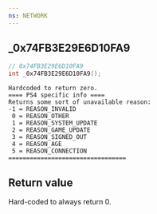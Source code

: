 ```yaml
---
ns: NETWORK
---
```

## _0x74FB3E29E6D10FA9

```c
// 0x74FB3E29E6D10FA9
int _0x74FB3E29E6D10FA9();
```

```
Hardcoded to return zero.
==== PS4 specific info ====
Returns some sort of unavailable reason:
-1 = REASON_INVALID
 0 = REASON_OTHER
 1 = REASON_SYSTEM_UPDATE
 2 = REASON_GAME_UPDATE
 3 = REASON_SIGNED_OUT
 4 = REASON_AGE
 5 = REASON_CONNECTION
=================================
```

## Return value
Hard-coded to always return 0.
